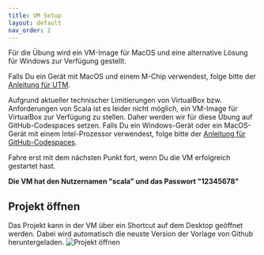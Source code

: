 ```yaml
---
title: VM Setup
layout: default
nav_order: 2
---
```


Für die Übung wird ein VM-Image für MacOS und eine alternative Lösung für Windows zur Verfügung gestellt.

Falls Du ein Gerät mit MacOS und einem M-Chip verwendest, folge bitte der [Anleitung für UTM]({{site.baseurl}}/docs/setup/utm.html).

Aufgrund aktueller technischer Limitierungen von VirtualBox bzw. Anforderungen von Scala ist es leider nicht möglich, ein VM-Image für VirtualBox zur Verfügung zu stellen. Daher werden wir für diese Übung auf GitHub-Codespaces setzen.
Falls Du ein Windows-Gerät oder ein MacOS-Gerät mit einem Intel-Prozessor verwendest, folge bitte der [Anleitung für GitHub-Codespaces]({{site.baseurl}}/docs/setup/codespaces.html).

Fahre erst mit dem nächsten Punkt fort, wenn Du die VM erfolgreich gestartet hast.

**Die VM hat den Nutzernamen "scala" und das Passwort "12345678"**

## Projekt öffnen
Das Projekt kann in der VM über ein Shortcut auf dem Desktop geöffnet werden. Dabei wird automatisch die neuste Version der Vorlage von Github heruntergeladen.
![Projekt öffnen]({{site.baseurl}}/assets/vm-open-project.png)